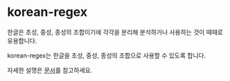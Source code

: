 # korean-regex

한글은 초성, 중성, 종성의 조합이기에 각각을 분리해 분석하거나 사용하는 것이 때때로 유용합니다.

korean-regex는 한글을 초성, 중성, 종성의 조합으로 사용할 수 있도록 합니다.

자세한 설명은 [문서](https://docs.rs/korean_regex/latest/korean_regex/)를 참고하세요.
